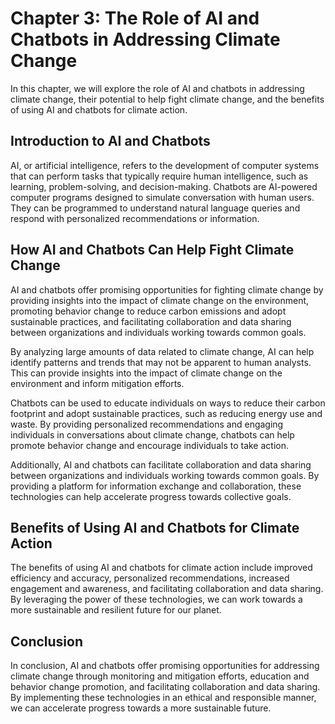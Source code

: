 Chapter 3: The Role of AI and Chatbots in Addressing Climate Change
===================================================================

In this chapter, we will explore the role of AI and chatbots in addressing climate change, their potential to help fight climate change, and the benefits of using AI and chatbots for climate action.

Introduction to AI and Chatbots
-------------------------------

AI, or artificial intelligence, refers to the development of computer systems that can perform tasks that typically require human intelligence, such as learning, problem-solving, and decision-making. Chatbots are AI-powered computer programs designed to simulate conversation with human users. They can be programmed to understand natural language queries and respond with personalized recommendations or information.

How AI and Chatbots Can Help Fight Climate Change
-------------------------------------------------

AI and chatbots offer promising opportunities for fighting climate change by providing insights into the impact of climate change on the environment, promoting behavior change to reduce carbon emissions and adopt sustainable practices, and facilitating collaboration and data sharing between organizations and individuals working towards common goals.

By analyzing large amounts of data related to climate change, AI can help identify patterns and trends that may not be apparent to human analysts. This can provide insights into the impact of climate change on the environment and inform mitigation efforts.

Chatbots can be used to educate individuals on ways to reduce their carbon footprint and adopt sustainable practices, such as reducing energy use and waste. By providing personalized recommendations and engaging individuals in conversations about climate change, chatbots can help promote behavior change and encourage individuals to take action.

Additionally, AI and chatbots can facilitate collaboration and data sharing between organizations and individuals working towards common goals. By providing a platform for information exchange and collaboration, these technologies can help accelerate progress towards collective goals.

Benefits of Using AI and Chatbots for Climate Action
----------------------------------------------------

The benefits of using AI and chatbots for climate action include improved efficiency and accuracy, personalized recommendations, increased engagement and awareness, and facilitating collaboration and data sharing. By leveraging the power of these technologies, we can work towards a more sustainable and resilient future for our planet.

Conclusion
----------

In conclusion, AI and chatbots offer promising opportunities for addressing climate change through monitoring and mitigation efforts, education and behavior change promotion, and facilitating collaboration and data sharing. By implementing these technologies in an ethical and responsible manner, we can accelerate progress towards a more sustainable future.
